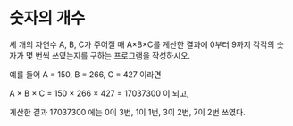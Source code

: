 # 숫자의 개수
세 개의 자연수 A, B, C가 주어질 때 A×B×C를 계산한 결과에 0부터 9까지 각각의 숫자가 몇 번씩 쓰였는지를 구하는 프로그램을 작성하시오.  

예를 들어 A = 150, B = 266, C = 427 이라면   

A × B × C = 150 × 266 × 427 = 17037300 이 되고,   

계산한 결과 17037300 에는 0이 3번, 1이 1번, 3이 2번, 7이 2번 쓰였다.  